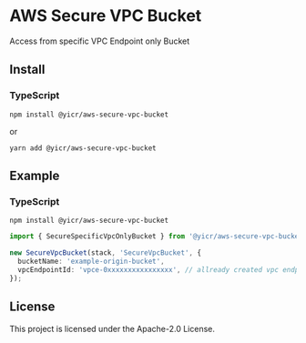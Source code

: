 # AWS Secure VPC Bucket

Access from specific VPC Endpoint only Bucket

## Install

### TypeScript

```shell
npm install @yicr/aws-secure-vpc-bucket
```
or
```shell
yarn add @yicr/aws-secure-vpc-bucket
```

## Example

### TypeScript

```shell
npm install @yicr/aws-secure-vpc-bucket
```

```typescript
import { SecureSpecificVpcOnlyBucket } from '@yicr/aws-secure-vpc-bucket';

new SecureVpcBucket(stack, 'SecureVpcBucket', {
  bucketName: 'example-origin-bucket',
  vpcEndpointId: 'vpce-0xxxxxxxxxxxxxxxx', // allready created vpc endpoint id
});

```

## License

This project is licensed under the Apache-2.0 License.
